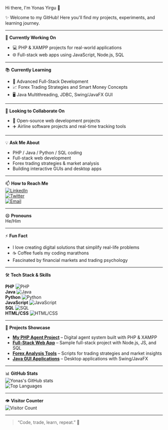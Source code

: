 Hi there, I'm Yonas Yirgu 👋  

✨ Welcome to my GitHub! Here you'll find my projects, experiments, and learning journey.

---

🌟 **Currently Working On**  
- 💻 PHP & XAMPP projects for real-world applications  
- 🌐 Full-stack web apps using JavaScript, Node.js, SQL  

---

📚 **Currently Learning**  
- 🚀 Advanced Full-Stack Development  
- 📈 Forex Trading Strategies and Smart Money Concepts  
- 🖥️ Java Multithreading, JDBC, Swing/JavaFX GUI  

---

🤝 **Looking to Collaborate On**  
- 🌟 Open-source web development projects  
- ✈️ Airline software projects and real-time tracking tools  

---

💡 **Ask Me About**  
- PHP / Java / Python / SQL coding  
- Full-stack web development  
- Forex trading strategies & market analysis  
- Building interactive GUIs and desktop apps  

---

📫 **How to Reach Me**  
[![LinkedIn](https://img.shields.io/badge/LinkedIn-0077B5?style=for-the-badge&logo=linkedin&logoColor=white)](https://www.linkedin.com/in/yonasyirgu)  
[![Twitter](https://img.shields.io/badge/Twitter-1DA1F2?style=for-the-badge&logo=twitter&logoColor=white)](https://twitter.com/yonasyirgu)  
[![Email](https://img.shields.io/badge/Email-D14836?style=for-the-badge&logo=gmail&logoColor=white)](mailto:yonasyirgu@example.com)  

---

😄 **Pronouns**  
He/Him  

---

⚡ **Fun Fact**  
- I love creating digital solutions that simplify real-life problems  
- ☕ Coffee fuels my coding marathons  
- Fascinated by financial markets and trading psychology  

---

🛠️ **Tech Stack & Skills**  

**PHP**        ![PHP](https://progress-bar.dev/80/?title=PHP)  
**Java**       ![Java](https://progress-bar.dev/90/?title=Java)  
**Python**     ![Python](https://progress-bar.dev/80/?title=Python)  
**JavaScript** ![JavaScript](https://progress-bar.dev/80/?title=JavaScript)  
**SQL**        ![SQL](https://progress-bar.dev/90/?title=SQL)  
**HTML/CSS**   ![HTML/CSS](https://progress-bar.dev/95/?title=HTML%2FCSS)  

---

🚀 **Projects Showcase**  

- [**My PHP Agent Project**](https://github.com/yonaslove/agent) – Digital agent system built with PHP & XAMPP  
- [**Full-Stack Web App**](https://github.com/yonaslove/fullstack-demo) – Sample full-stack project with Node.js, JS, and SQL  
- [**Forex Analysis Tools**](https://github.com/yonaslove/forex-tools) – Scripts for trading strategies and market insights  
- [**Java GUI Applications**](https://github.com/yonaslove/java-gui) – Desktop applications with Swing/JavaFX  

---

📊 **GitHub Stats**  
![Yonas's GitHub stats](https://github-readme-stats.vercel.app/api?username=yonaslove&show_icons=true&theme=dark)  
![Top Languages](https://github-readme-stats.vercel.app/api/top-langs/?username=yonaslove&layout=compact&theme=dark)  

---

👁️ **Visitor Counter**  
![Visitor Count](https://profile-counter.glitch.me/yonaslove/count.svg)  

---

> “Code, trade, learn, repeat.” 🚀

